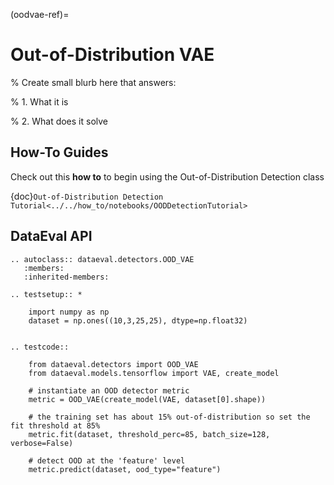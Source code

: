 (oodvae-ref)=
# Out-of-Distribution VAE

% Create small blurb here that answers:

% 1. What it is

% 2. What does it solve

## How-To Guides

Check out this **how to** to begin using the Out-of-Distribution Detection class

{doc}`Out-of-Distribution Detection Tutorial<../../how_to/notebooks/OODDetectionTutorial>`

## DataEval API

```{eval-rst}
.. autoclass:: dataeval.detectors.OOD_VAE
   :members:
   :inherited-members:
```

```{eval-rst}
.. testsetup:: *

    import numpy as np
    dataset = np.ones((10,3,25,25), dtype=np.float32)


```
```{eval-rst}
.. testcode::
    
    from dataeval.detectors import OOD_VAE
    from dataeval.models.tensorflow import VAE, create_model
    
    # instantiate an OOD detector metric
    metric = OOD_VAE(create_model(VAE, dataset[0].shape))

    # the training set has about 15% out-of-distribution so set the fit threshold at 85%
    metric.fit(dataset, threshold_perc=85, batch_size=128, verbose=False)
    
    # detect OOD at the 'feature' level
    metric.predict(dataset, ood_type="feature")

```
